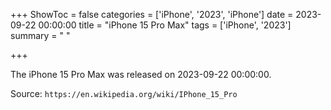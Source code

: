 +++
ShowToc = false
categories = ['iPhone', '2023', 'iPhone']
date = 2023-09-22 00:00:00
title = "iPhone 15 Pro Max"
tags = ['iPhone', '2023']
summary = " "

+++

The iPhone 15 Pro Max was released on 2023-09-22 00:00:00.

Source: `https://en.wikipedia.org/wiki/IPhone_15_Pro`
